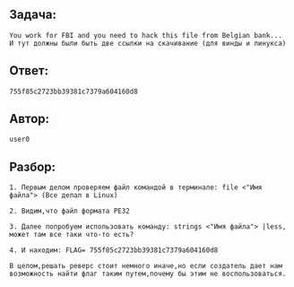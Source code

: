## Задача: 

    You work for FBI and you need to hack this file from Belgian bank...
    И тут должны были быть две ссылки на скачивание (для винды и линукса)

## Ответ:
    755f85c2723bb39381c7379a604160d8

## Автор: 
    user0

## Разбор:
    1. Первым делом проверяем файл командой в терминале: file <"Имя файла"> (Все делал в Linux)

    2. Видим,что файл формата PE32 

    3. Далее попробуем использовать команду: strings <"Имя файла"> |less, может там все таки что-то есть? 
    
    4. И находим: FLAG= 755f85c2723bb39381c7379a604160d8

    В целом,решать реверс стоит немного иначе,но если создатель дает нам возможность найти флаг таким путем,почему бы этим не воспользоваться.
